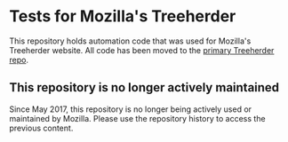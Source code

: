 # Tests for Mozilla's Treeherder
This repository holds automation code that was used for Mozilla's Treeherder website. All code has been moved to the [primary Treeherder repo](https://github.com/mozilla/treeherder).

## This repository is no longer actively maintained
Since May 2017, this repository is no longer being actively used or maintained by Mozilla. Please use the repository history to access the previous content.
